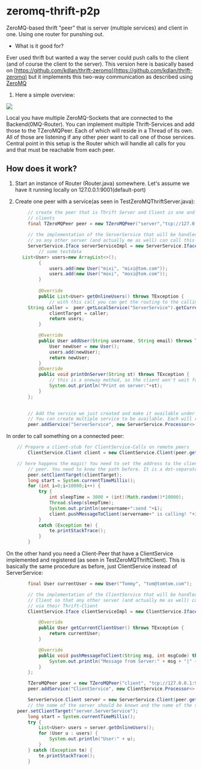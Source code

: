 # zeromq-thrift-p2p
ZeroMQ-based thrift "peer" that is server (multiple services) and client in one. Using one router for punshing out.

- What is it good for?

Ever used thrift but wanted a way the server could push calls to the client (and of course the client to the server). This version here is basically based on [https://github.com/kdlan/thrift-zeromq](https://github.com/kdlan/thrift-zeromq) but it implements this two-way communication as described using [ZeroMQ](https://github.com/zeromq/jzmq)

1) Here a simple overview:  
  
![](http://thomas.trocha.com/pebble/images/0012_zeromq_thrift_overview.png)

Local you have multiple ZeroMQ-Sockets that are connected to the Backend(0MQ-Router). You can implement multiple Thrift-Services and add those to the TZeroMQPeer. Each of which will reside in a Thread of its own. All of those are listening if any other peer want to call one of those services. Central point in this setup is the Router which will handle all calls for you and that must be reachable from each peer. 

## How does it work?
1) Start an instance of Router (Router.java) somewhere. Let's assume we have it running locally on 127.0.0.1:9001(default-port)

2) Create one peer with a service(as seen in TestZeroMQThriftServer.java):
```java
		// create the peer that is Thrift Server and Client in one and connect to the Router which must be connectable for all other
		// clients
		final TZeroMQPeer peer = new TZeroMQPeer("server","tcp://127.0.0.1:9001");		
		
		// the implementation of the ServerService that will be handled by this server
		// so any other server (and actually me as well) can call this service via their Thrift-Client
		ServerService.Iface serverServiceImpl = new ServerService.Iface(){
			// some testdata
      List<User> users=new ArrayList<>();
			{
				users.add(new User("mixi", "mixi@tom.com"));
				users.add(new User("moxi", "moxi@tom.com"));
			}
			
			@Override
			public List<User> getOnlineUsers() throws TException {
				// with this call you can get the routing to the calling peer's ClientService
        String caller =  peer.getLocalService("ServerService").getCurrentCallerRoute("ClientService");
				clientTarget = caller;
				return users;
			}

			@Override
			public User addUser(String username, String email) throws TException {
				User newUser = new User();
				users.add(newUser);
				return newUser;
			}
			@Override
			public void printOnServer(String st) throws TException {
				// this is a oneway method, so the client won't wait for a reply
				System.out.println("Print on server:"+st);
			}
		};
		

		// Add the service we just created and make it available under the servicename 'ServerService' (case-sensitive)
		// You can create multiple service to be available. Each will reside in its own thread.
		peer.addService("ServerService", new ServerService.Processor<>(serverServiceImpl));
```

In order to call something on a connected peer:
```java
    // Prepare a client-stub for ClientService-Calls on remote peers
		ClientService.Client client = new ClientService.Client(peer.getClientProtocol());

    // here happens the magic! You need to set the address to the client before sending via
		// peer. You need to know the path before. It is a dot-separated path like this "servername.servicename". Plz see that all servers need to have unique names, otherwise the Router won't do it's job properly and won't even complain. (The router has some glitches...). You can get this path also by using *peer.getLocalService("ServerService").getCurrentCallerRoute("ClientService")* inside of a service-call. With this call you get the routing-target for the calling server's service.		
		peer.setClientTarget(clientTarget);
		long start = System.currentTimeMillis();
		for (int i=0;i<10000;i++) {
			try {
				int sleepTime = 3000 + (int)(Math.random()*10000);
				Thread.sleep(sleepTime);
				System.out.println(servername+":send "+i);
				client.pushMessageToClient(servername+" is calling! "+i,95);
			} 
			catch (Exception te) {
				te.printStackTrace();
			}
		}		
```


On the other hand you need a Client-Peer that have a ClientService implemented and registered (as seen in TestZeroMQThriftClient). This is basically the same procedure as before, just ClientService instead of ServerService:
```java
		final User currentUser = new User("Tommy", "tom@tomtom.com");

		// the implementation of the ClientService that will be handled by this
		// Client so that any other server (and actually me as well) can call this service
		// via their Thrift-Client
		ClientService.Iface clientServiceImpl = new ClientService.Iface() {

			@Override
			public User getCurrentClientUser() throws TException {
				return currentUser;
			}

			@Override
			public void pushMessageToClient(String msg, int msgCode) throws TException {
				System.out.println("Message from Server:" + msg + "|" + msgCode);
			}
		};

		TZeroMQPeer peer = new TZeroMQPeer("client", "tcp://127.0.0.1:9001");
		peer.addService("ClientService", new ClientService.Processor<>(clientServiceImpl));

		ServerService.Client server = new ServerService.Client(peer.getClientProtocol());
		// the name of the server should be known and the name of the service as well
    peer.setClientTarget("server.ServerService");
		long start = System.currentTimeMillis();
		try {
			List<User> users = server.getOnlineUsers();
			for (User u : users) {
				System.out.println("User:" + u);
			}
		} catch (Exception te) {
			te.printStackTrace();
		}
```
